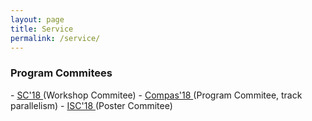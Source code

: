 ```yaml
---
layout: page
title: Service
permalink: /service/
---
```


<div class="panel panel-info" markdown="1">
  <div class="panel-heading">
    <h3 class="panel-title">Program Commitees</h3>
  </div>
  <div class="panel-body">
<td markdown="1">
- <a href="https://sc18.supercomputing.org" target="_blank"> SC'18 </a> (Workshop Commitee)
- <a href="http://2018.compas-conference.fr/#" target="_blank"> Compas'18 </a> (Program Commitee, track parallelism)
- <a href="https://www.isc-hpc.com" target="_blank"> ISC'18 </a> (Poster Commitee)
</td>
  </div>
</div>
